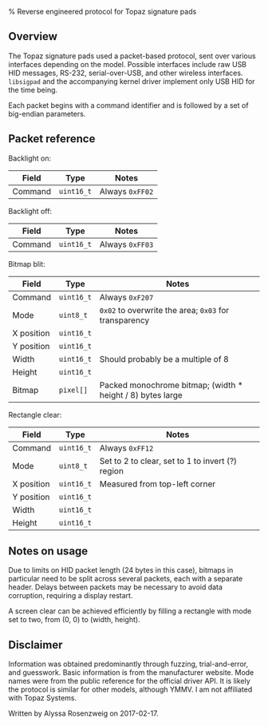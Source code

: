 % Reverse engineered protocol for Topaz signature pads

## Overview

The Topaz signature pads used a packet-based protocol, sent over various
interfaces depending on the model. Possible interfaces include raw USB HID
messages, RS-232, serial-over-USB, and other wireless interfaces. `libsigpad`
and the accompanying kernel driver implement only USB HID for the time being. 

Each packet begins with a command identifier and is followed by a set of
big-endian parameters.

## Packet reference

Backlight on:

Field      | Type      | Notes
-----------|-----------|--------------
Command    | `uint16_t`| Always `0xFF02`

Backlight off:

Field      | Type      | Notes
-----------|-----------|--------------
Command    | `uint16_t`| Always `0xFF03`

Bitmap blit:

Field      | Type      | Notes
-----------|-----------|--------------
Command    | `uint16_t`| Always `0xF207`
Mode       | `uint8_t` | `0x02` to overwrite the area; `0x03` for transparency
X position | `uint16_t`|
Y position | `uint16_t`|
Width      | `uint16_t`| Should probably be a multiple of 8
Height     | `uint16_t`| 
Bitmap     | `pixel[]` | Packed monochrome bitmap; (width * height / 8) bytes large

Rectangle clear:

Field      | Type      | Notes
-----------|-----------|--------------
Command    | `uint16_t`| Always `0xFF12`
Mode       | `uint8_t` | Set to 2 to clear, set to 1 to invert (?) region
X position | `uint16_t`| Measured from top-left corner
Y position | `uint16_t`|
Width      | `uint16_t`|
Height     | `uint16_t`|


## Notes on usage

Due to limits on HID packet length (24 bytes in this case), bitmaps in
particular need to be split across several packets, each with a separate
header. Delays between packets may be necessary to avoid data corruption,
requiring a display restart.

A screen clear can be achieved efficiently by filling a rectangle with mode set
to two, from (0, 0) to (width, height).

## Disclaimer

Information was obtained predominantly through fuzzing, trial-and-error, and
guesswork. Basic information is from the manufacturer website. Mode names were
from the public reference for the official driver API. It is likely the
protocol is similar for other models, although YMMV. I am not affiliated with
Topaz Systems.

Written by Alyssa Rosenzweig on 2017-02-17.
